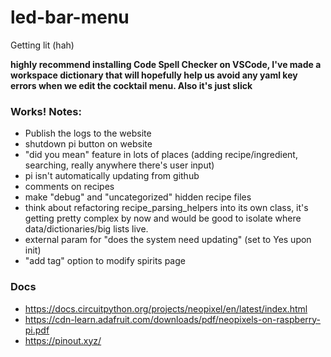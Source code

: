 # led-bar-menu
Getting lit (hah)

**highly recommend installing Code Spell Checker on VSCode, I've made a workspace dictionary that will hopefully help us avoid any yaml key errors when we edit the cocktail menu. Also it's just slick**

### Works! Notes:
- Publish the logs to the website
- shutdown pi button on website
- "did you mean" feature in lots of places (adding recipe/ingredient, searching, really anywhere there's user input)
- pi isn't automatically updating from github
- comments on recipes
- make "debug" and "uncategorized" hidden recipe files
- think about refactoring recipe_parsing_helpers into its own class, it's getting pretty complex by now and would be good to isolate where data/dictionaries/big lists live.
- external param for "does the system need updating" (set to Yes upon init)
- "add tag" option to modify spirits page

### Docs
- https://docs.circuitpython.org/projects/neopixel/en/latest/index.html
- https://cdn-learn.adafruit.com/downloads/pdf/neopixels-on-raspberry-pi.pdf 
- https://pinout.xyz/
